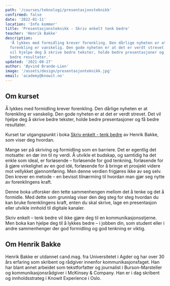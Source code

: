 ```yaml
---
path: '/courses/teknologi/presentasjonsteknikk'
confirmed: false
date: '2022-01-11'
location: 'Info kommer'
title: 'Presentasjonsteknikk - Skriv enkelt tenk bedre'
teacher: 'Henrik Bakke'
description:
  'Å lykkes med formidling krever forenkling. Den dårlige nyheten er at
  forenkling er vanskelig. Den gode nyheten er at det er verdt strevet. Det
  vil hjelpe deg å skrive bedre tekster, holde bedre presentasjoner og få
  bedre resultater.'
updated: '2021-08-27'
author: 'Øyvind Brande-Lien'
image: '/assets/design/presentasjonteknikk.jpg'
email: 'academy@knowit.no'
---
```


## Om kurset

Å lykkes med formidling krever forenkling. Den dårlige nyheten er at
forenkling er vanskelig. Den gode nyheten er at det er verdt strevet. Det vil
hjelpe deg å skrive bedre tekster, holde bedre presentasjoner og få bedre
resultater.

Kurset tar utgangspunkt i boka
[Skriv enkelt - tenk bedre](https://www.fagbokforlaget.no/Skriv-enkelt-tenk-bedre/I9788245033366)
av Henrik Bakke, som viser deg hvordan.

Mange ser på skriving og formidling som en barriere. Det er egentlig det
motsatte: en dør inn til ny verdi. Å utvikle et budskap, og samtidig ha det
enkle som ideal, er forløsende – forløsende for god tenkning, forløsende for å
gjøre virkelighet av en god idé, forløsende for å bringe et prosjekt videre
mot vellykket gjennomføring. Men denne verdien frigjøres ikke av seg selv. Den
krever en metode – en bevisst tilnærming til hvordan man gjør seg nytte av
forenklingens kraft.

Denne boka utforsker den tette sammenhengen mellom det å tenke og det å
formidle. Med dette som grunnlag viser den deg steg for steg hvordan du kan
bruke forenklingens kraft, enten du skal skrive, lage en presentasjon eller
utvikle innhold til digitale kanaler.

Skriv enkelt – tenk bedre vil ikke gjøre deg til en kommunikasjonsstjerne. Men
boka kan hjelpe deg til å lykkes bedre – i jobben din, som student eller i
andre sammenhenger der god formidling og god tenkning er viktig.

## Om Henrik Bakke

Henrik Bakke er utdannet cand.mag. fra Universitetet i Agder og har over 30
års erfaring som skribent og rådgiver innenfor kommunikasjonsfaget. Han har
blant annet arbeidet som tekstforfatter og journalist i Burson-Marsteller og
kommunikasjonsrådgiver i McKinsey & Company. Han er i dag skribent og
innholdsstrateg i Knowit Experience i Oslo.
